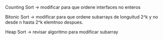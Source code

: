 Counting Sort -> modificar para que ordene interfaces no enteros

Bitonic Sort -> modificar para que ordene subarrays de longuitud 2^k y no desde n hasta 2^k elemtnso despues.

Heap Sort -> revisar algoritmo para modificar subarray
